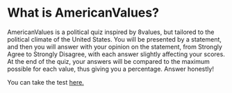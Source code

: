 # What is AmericanValues?
AmericanValues is a political quiz inspired by 8values, but tailored to the political climate of the United States. You will be presented by a statement, and then you will answer with your opinion on the statement, from Strongly Agree to Strongly Disagree, with each answer slightly affecting your scores. At the end of the quiz, your answers will be compared to the maximum possible for each value, thus giving you a percentage. Answer honestly!

You can take the test [here.](https://theameliamay.github.io/AmericanValues/)